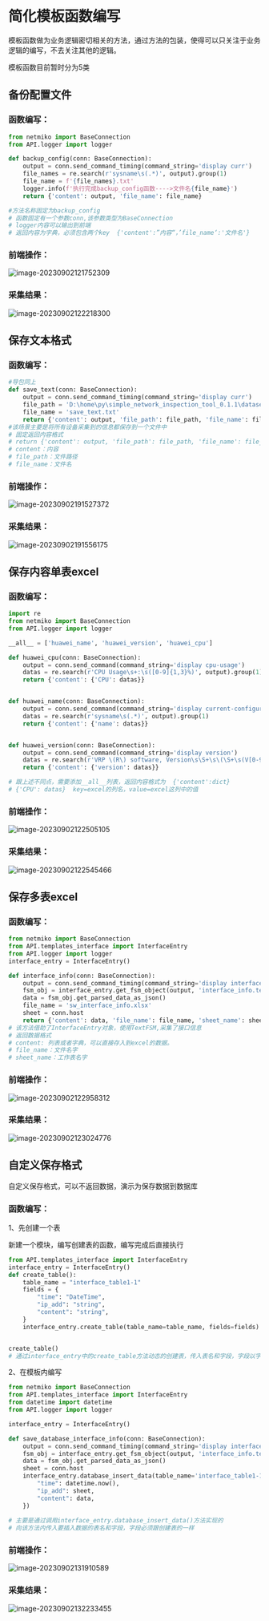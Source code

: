 # 简化模板函数编写

模板函数做为业务逻辑密切相关的方法，通过方法的包装，使得可以只关注于业务逻辑的编写，不去关注其他的逻辑。

模板函数目前暂时分为5类

## 备份配置文件

### 函数编写：

```python
from netmiko import BaseConnection
from API.logger import logger

def backup_config(conn: BaseConnection):
    output = conn.send_command_timing(command_string='display curr')
    file_names = re.search(r'sysname\s(.*)', output).group(1)
    file_name = f'{file_names}.txt'
    logger.info(f'执行完成backup_config函数---->文件名{file_name}')
    return {'content': output, 'file_name': file_name}

#方法名称固定为backup_config
# 函数固定有一个参数conn,该参数类型为BaseConnection
# logger内容可以输出到前端
# 返回内容为字典，必须包含两个key  {'content':”内容“，’file_name‘:'文件名'}
```

### 前端操作：

![image-20230902121752309](image/image-20230902121752309.png)

### 采集结果：

![image-20230902122218300](image/image-20230902122218300.png)

## 保存文本格式

### 函数编写：

```python
#导包同上
def save_text(conn: BaseConnection):
    output = conn.send_command_timing(command_string='display curr')
    file_path = 'D:\home\py\simple_network_inspection_tool_0.1.1\datasets'
    file_name = 'save_text.txt'
    return {'content': output, 'file_path': file_path, 'file_name': file_name}
#该场景主要是将所有设备采集到的信息都保存到一个文件中
# 固定返回内容格式
# return {'content': output, 'file_path': file_path, 'file_name': file_name}
# content：内容
# file_path：文件路径
# file_name：文件名
```

### 前端操作：

![image-20230902191527372](image/image-20230902191527372.png)

### 采集结果：

![image-20230902191556175](image/image-20230902191556175.png)

## 保存内容单表excel

### 函数编写：

```python
import re
from netmiko import BaseConnection
from API.logger import logger

__all__ = ['huawei_name', 'huawei_version', 'huawei_cpu']

def huawei_cpu(conn: BaseConnection):
    output = conn.send_command(command_string='display cpu-usage')
    datas = re.search(r'CPU Usage\s+:\s([0-9]{1,3}%)', output).group(1)
    return {'content': {'CPU': datas}}


def huawei_name(conn: BaseConnection):
    output = conn.send_command(command_string='display current-configuration | include sysname')
    datas = re.search(r'sysname\s(.*)', output).group(1)
    return {'content': {'name': datas}}


def huawei_version(conn: BaseConnection):
    output = conn.send_command(command_string='display version')
    datas = re.search(r'VRP \(R\) software, Version\s\S+\s\(\S+\s(V[0-9]+R[0-9]+C[0-9]+)\)', output).group(1)
    return {'content': {'version': datas}}

# 跟上述不同点，需要添加__all__列表，返回内容格式为  {'content':dict}
# {'CPU': datas}  key=excel的列名，value=excel这列中的值
```

### 前端操作：

![image-20230902122505105](image/image-20230902122505105.png)

### 采集结果：

![image-20230902122545466](image/image-20230902122545466.png)

## 保存多表excel

### 函数编写：

~~~python
from netmiko import BaseConnection
from API.templates_interface import InterfaceEntry
from API.logger import logger
interface_entry = InterfaceEntry()

def interface_info(conn: BaseConnection):
    output = conn.send_command_timing(command_string='display interface brief')
    fsm_obj = interface_entry.get_fsm_object(output, 'interface_info.textfsm')
    data = fsm_obj.get_parsed_data_as_json()
    file_name = 'sw_interface_info.xlsx'
    sheet = conn.host
    return {'content': data, 'file_name': file_name, 'sheet_name': sheet}
# 该方法借助了InterfaceEntry对象，使用TextFSM,采集了接口信息
# 返回数据格式
# content: 列表或者字典，可以直接存入到excel的数据。
# file_name：文件名字
# sheet_name：工作表名字
~~~

### 前端操作：

![image-20230902122958312](image/image-20230902122958312.png)

### 采集结果：

![image-20230902123024776](image/image-20230902123024776.png)

## 自定义保存格式

自定义保存格式，可以不返回数据，演示为保存数据到数据库

### 函数编写：

1、先创建一个表

新建一个模块，编写创建表的函数，编写完成后直接执行

```python
from API.templates_interface import InterfaceEntry
interface_entry = InterfaceEntry()
def create_table():
    table_name = "interface_table1-1"
    fields = {
        "time": "DateTime",
        "ip_add": "string",
        "content": "string",
    }
    interface_entry.create_table(table_name=table_name, fields=fields)


create_table()
# 通过interface_entry中的create_table方法动态的创建表，传入表名和字段，字段以字典方式传，key为字段，value为数据类型。
```

2、在模板内编写

```python
from netmiko import BaseConnection
from API.templates_interface import InterfaceEntry
from datetime import datetime
from API.logger import logger

interface_entry = InterfaceEntry()

def save_database_interface_info(conn: BaseConnection):
    output = conn.send_command_timing(command_string='display interface brief')
    fsm_obj = interface_entry.get_fsm_object(output, 'interface_info.textfsm')
    data = fsm_obj.get_parsed_data_as_json()
    sheet = conn.host
    interface_entry.database_insert_data(table_name='interface_table1-1', data_dict={
        "time": datetime.now(),
        "ip_add": sheet,
        "content": data,
    })
 
# 主要是通过调用interface_entry.database_insert_data()方法实现的
# 向该方法内传入要插入数据的表名和字段，字段必须跟创建表的一样
```



### 前端操作：

![image-20230902131910589](image/image-20230902131910589.png)

### 采集结果：

![image-20230902132233455](image/image-20230902132233455.png)